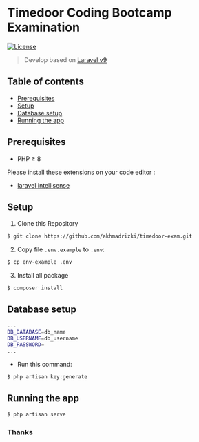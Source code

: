 # Timedoor Coding Bootcamp Examination 
<a href="https://packagist.org/packages/laravel/framework"><img src="https://img.shields.io/packagist/l/laravel/framework" alt="License"></a>
> Develop based on [Laravel v9](https://laravel.com/docs/9.x)

## Table of contents

- [Prerequisites](#prerequisites)
- [Setup](#setup)
- [Database setup](#database-setup)
- [Running the app](#running-the-app)

## Prerequisites

- PHP ≥ 8

Please install these extensions on your code editor :

- [laravel intellisense](https://marketplace.visualstudio.com/items?itemName=mohamedbenhida.laravel-intellisense)

## Setup

1. Clone this Repository
```sh
$ git clone https://github.com/akhmadrizki/timedoor-exam.git
```
2. Copy file `.env.example` to `.env`:
```sh
$ cp env-example .env
```
3. Install all package
```sh
$ composer install
```

## Database setup

```sh
...
DB_DATABASE=db_name
DB_USERNAME=db_username
DB_PASSWORD=
...
```

- Run this command:
```sh
$ php artisan key:generate
```

## Running the app

```sh
$ php artisan serve
```

### Thanks
